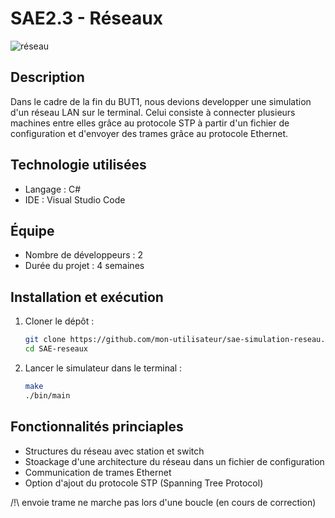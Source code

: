 # SAE2.3 - Réseaux

![réseau](https://cabanisbrive.scenari-community.org/STIDD/Premiere/Sequence_03/Edp/Modelisation_Reseau_web/res/Reseau_switch.png)

## Description
Dans le cadre de la fin du BUT1, nous devions developper une simulation d'un réseau LAN sur le terminal. Celui consiste à connecter plusieurs machines entre elles grâce au protocole STP à partir d'un fichier de configuration et d'envoyer des trames grâce au protocole Ethernet.

## Technologie utilisées
- Langage : C#
- IDE : Visual Studio Code

## Équipe
- Nombre de développeurs : 2
- Durée du projet : 4 semaines

## Installation et exécution
1. Cloner le dépôt :
    ```bash
    git clone https://github.com/mon-utilisateur/sae-simulation-reseau.git
    cd SAE-reseaux
2. Lancer le simulateur dans le terminal :
   ```bash
   make
   ./bin/main
   ````
## Fonctionnalités princiaples
- Structures du réseau avec station et switch
- Stoackage d'une architecture du réseau dans un fichier de configuration
- Communication de trames Ethernet
- Option d'ajout du protocole STP (Spanning Tree Protocol)
  
/!\ envoie trame ne marche pas lors d'une boucle (en cours de correction)
